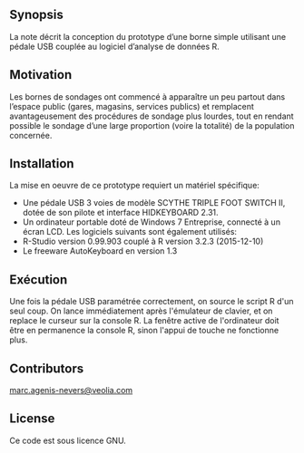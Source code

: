 ## Synopsis

La note décrit la conception du prototype d’une borne simple utilisant une pédale USB couplée au logiciel d’analyse de données R. 

## Motivation

Les bornes de sondages ont commencé à apparaître un peu partout dans l’espace public (gares, magasins, services publics) et remplacent avantageusement des procédures de sondage plus lourdes, tout en rendant possible le sondage d’une large proportion (voire la totalité) de la population concernée.

## Installation

La mise en oeuvre de ce prototype requiert un matériel spécifique:
* Une pédale USB 3 voies de modèle SCYTHE TRIPLE FOOT SWITCH II, dotée de son pilote et interface HIDKEYBOARD 2.31.
* Un ordinateur portable doté de Windows 7 Entreprise, connecté à un écran LCD.
Les logiciels suivants sont également utilisés:
* R-Studio version 0.99.903 couplé à R version 3.2.3 (2015-12-10)
* Le freeware AutoKeyboard en version 1.3

## Exécution

Une fois la pédale USB paramétrée correctement, on source le script R d'un seul coup. On lance immédiatement après l'émulateur de clavier, et on replace le curseur sur la console R.
La fenêtre active de l'ordinateur doit être en permanence la console R, sinon l'appui de touche ne fonctionne plus.

## Contributors

marc.agenis-nevers@veolia.com

## License

Ce code est sous licence GNU.